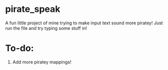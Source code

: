 # pirate_speak

A fun little project of mine trying to make input text sound more piratey! Just run the file and try typing some stuff in!


# To-do:

1. Add more piratey mappings!

